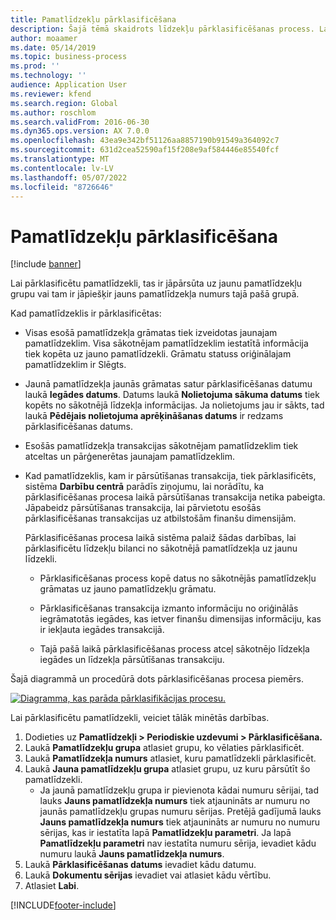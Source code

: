 ```yaml
---
title: Pamatlīdzekļu pārklasificēšana
description: Šajā tēmā skaidrots līdzekļu pārklasificēšanas process. Lai pārklasificētu pamatlīdzekli, tas ir jāpārsūta uz jaunu pamatlīdzekļu grupu vai tam ir jāpiešķir jauns pamatlīdzekļa numurs tajā pašā grupā.
author: moaamer
ms.date: 05/14/2019
ms.topic: business-process
ms.prod: ''
ms.technology: ''
audience: Application User
ms.reviewer: kfend
ms.search.region: Global
ms.author: roschlom
ms.search.validFrom: 2016-06-30
ms.dyn365.ops.version: AX 7.0.0
ms.openlocfilehash: 43ea9e342bf51126aa8857190b91549a364092c7
ms.sourcegitcommit: 631d2cea52590af15f208e9af584446e85540fcf
ms.translationtype: MT
ms.contentlocale: lv-LV
ms.lasthandoff: 05/07/2022
ms.locfileid: "8726646"
---
```

# <a name="reclassify-fixed-assets"></a>Pamatlīdzekļu pārklasificēšana

[!include [banner](../../includes/banner.md)]

Lai pārklasificētu pamatlīdzekli, tas ir jāpārsūta uz jaunu pamatlīdzekļu grupu vai tam ir jāpiešķir jauns pamatlīdzekļa numurs tajā pašā grupā. 

Kad pamatlīdzeklis ir pārklasificētas:

- Visas esošā pamatlīdzekļa grāmatas tiek izveidotas jaunajam pamatlīdzeklim. Visa sākotnējam pamatlīdzeklim iestatītā informācija tiek kopēta uz jauno pamatlīdzekli. Grāmatu statuss oriģinālajam pamatlīdzeklim ir Slēgts. 

- Jaunā pamatlīdzekļa jaunās grāmatas satur pārklasificēšanas datumu laukā **Iegādes datums**. Datums laukā **Nolietojuma sākuma datums** tiek kopēts no sākotnējā līdzekļa informācijas. Ja nolietojums jau ir sākts, tad laukā **Pēdējais nolietojuma aprēķināšanas datums** ir redzams pārklasificēšanas datums. 

- Esošās pamatlīdzekļa transakcijas sākotnējam pamatlīdzeklim tiek atceltas un pārģenerētas jaunajam pamatlīdzeklim.

- Kad pamatlīdzeklis, kam ir pārsūtīšanas transakcija, tiek pārklasificēts, sistēma **Darbību centrā** parādīs ziņojumu, lai norādītu, ka pārklasificēšanas procesa laikā pārsūtīšanas transakcija netika pabeigta. Jāpabeidz pārsūtīšanas transakcija, lai pārvietotu esošās pārklasificēšanas transakcijas uz atbilstošām finanšu dimensijām. 

   Pārklasificēšanas procesa laikā sistēma palaiž šādas darbības, lai pārklasificētu līdzekļu bilanci no sākotnējā pamatlīdzekļa uz jaunu līdzekli. 
   
   - Pārklasificēšanas process kopē datus no sākotnējās pamatlīdzekļu grāmatas uz jauno pamatlīdzekļu grāmatu.

   - Pārklasificēšanas transakcija izmanto informāciju no oriģinālās iegrāmatotās iegādes, kas ietver finanšu dimensijas informāciju, kas ir iekļauta iegādes transakcijā.  
   
   - Tajā pašā laikā pārklasificēšanas process atceļ sākotnējo līdzekļa iegādes un līdzekļa pārsūtīšanas transakciju. 

Šajā diagrammā un procedūrā dots pārklasificēšanas procesa piemērs. 

[![Diagramma, kas parāda pārklasifikācijas procesu.](../media/reclassification-process-01.png)](../media/reclassification-process-01.png)

Lai pārklasificētu pamatlīdzekli, veiciet tālāk minētās darbības.

1. Dodieties uz **Pamatlīdzekļi > Periodiskie uzdevumi > Pārklasificēšana.**
2. Laukā **Pamatlīdzekļu grupa** atlasiet grupu, ko vēlaties pārklasificēt.
3. Laukā **Pamatlīdzekļa numurs** atlasiet, kuru pamatlīdzekli pārklasificēt.
4. Laukā **Jauna pamatlīdzekļu grupa** atlasiet grupu, uz kuru pārsūtīt šo pamatlīdzekli.
    * Ja jaunā pamatlīdzekļu grupa ir pievienota kādai numuru sērijai, tad lauks **Jauns pamatlīdzekļa numurs** tiek atjaunināts ar numuru no jaunās pamatlīdzekļu grupas numuru sērijas. Pretējā gadījumā lauks **Jauns pamatlīdzekļa numurs** tiek atjaunināts ar numuru no numuru sērijas, kas ir iestatīta lapā **Pamatlīdzekļu parametri**. Ja lapā **Pamatlīdzekļu parametri** nav iestatīta numuru sērija, ievadiet kādu numuru laukā **Jauns pamatlīdzekļa numurs**.  
5. Laukā **Pārklasificēšanas datums** ievadiet kādu datumu.
6. Laukā **Dokumentu sērijas** ievadiet vai atlasiet kādu vērtību.
7. Atlasiet **Labi**.


[!INCLUDE[footer-include](../../../includes/footer-banner.md)]

